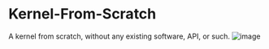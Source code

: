 # Kernel-From-Scratch
A kernel from scratch, without any existing software, API, or such.
![image](https://github.com/AndreIglesias/Kernel-From-Scratch/assets/35022933/1383b505-4bc2-49e6-82d6-d7fad83e572c)
